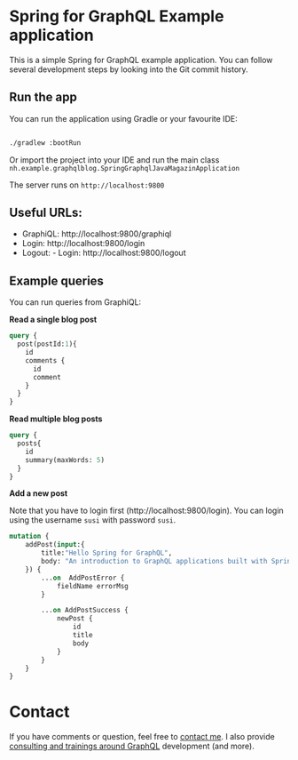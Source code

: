 # Spring for GraphQL Example application

This is a simple Spring for GraphQL example application. You can follow several development steps by looking into
the Git commit history.

## Run the app

You can run the application using Gradle or your favourite IDE:

```bash

./gradlew :bootRun

```

Or import the project into your IDE and run the main class `nh.example.graphqlblog.SpringGraphqlJavaMagazinApplication`

The server runs on `http://localhost:9800`

## Useful URLs:

- GraphiQL: http://localhost:9800/graphiql
- Login: http://localhost:9800/login
- Logout: - Login: http://localhost:9800/logout

## Example queries

You can run queries from GraphiQL:

**Read a single blog post**
```graphql
query {
  post(postId:1){
    id
    comments {
      id
      comment
    }
  }
}
```

**Read multiple blog posts**
```graphql
query {
  posts{
    id
    summary(maxWords: 5)  
  }
}
```

**Add a new post**

Note that you have to login first (http://localhost:9800/login). You can login using the username `susi` with password `susi`.

```graphql
mutation {
    addPost(input:{
        title:"Hello Spring for GraphQL",
        body: "An introduction to GraphQL applications built with Spring for GraphQL"
    }) {
        ...on  AddPostError {
            fieldName errorMsg
        }

        ...on AddPostSuccess {
            newPost {
                id
                title
                body
            }
        }
    }
}
```

# Contact

If you have comments or question, feel free to [contact me](https://nilshartmann.net). I also provide [consulting and trainings around GraphQL](https://nilshartmann.net/graphql) development (and more).

